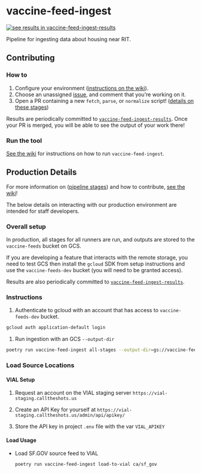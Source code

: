 # vaccine-feed-ingest

[![see results in vaccine-feed-ingest-results](https://img.shields.io/static/v1?label=see%20results&message=vaccine-feed-ingest-results&color=brightgreen)](https://github.com/CAVaccineInventory/vaccine-feed-ingest-results)

Pipeline for ingesting data about housing near RIT. 
## Contributing

### How to

1. Configure your environment ([instructions on the wiki](https://github.com/CAVaccineInventory/vaccine-feed-ingest/wiki/Development-environment-setup)).
1. Choose an unassigned [issue](https://github.com/CAVaccineInventory/vaccine-feed-ingest/issues), and comment that you're working on it.
1. Open a PR containing a new `fetch`, `parse`, or `normalize` script! ([details on these stages](https://github.com/CAVaccineInventory/vaccine-feed-ingest/wiki/Runner-Pipeline-Stages))

Results are periodically committed to [`vaccine-feed-ingest-results`](https://github.com/CAVaccineInventory/vaccine-feed-ingest-results). Once your PR is merged, you will be able to see the output of your work there!

### Run the tool

[See the wiki](https://github.com/CAVaccineInventory/vaccine-feed-ingest/wiki/Run-vaccine-feed-ingest) for instructions on how to run `vaccine-feed-ingest`.


## Production Details

For more information on ([pipeline stages](https://github.com/CAVaccineInventory/vaccine-feed-ingest/wiki/Runner-Pipeline-Stages)) and how to contribute, [see the wiki](https://github.com/CAVaccineInventory/vaccine-feed-ingest/wiki)!

The below details on interacting with our production environment are intended for staff developers.
### Overall setup

In production, all stages for all runners are run, and outputs are stored to the `vaccine-feeds` bucket on GCS.

If you are developing a feature that interacts with the remote storage, you need to test GCS then install the `gcloud` SDK from setup instructions and use the `vaccine-feeds-dev` bucket (you will need to be granted access).

Results are also periodically committed to [`vaccine-feed-ingest-results`](https://github.com/CAVaccineInventory/vaccine-feed-ingest-results).

### Instructions

1. Authenticate to gcloud with an account that has access to `vaccine-feeds-dev` bucket.

  ```sh
  gcloud auth application-default login
  ```

1. Run ingestion with an GCS `--output-dir`

  ```sh
  poetry run vaccine-feed-ingest all-stages --output-dir=gs://vaccine-feeds-dev/locations/
  ```

### Load Source Locations

#### VIAL Setup

1. Request an account on the VIAL staging server `https://vial-staging.calltheshots.us`

1. Create an API Key for yourself at `https://vial-staging.calltheshots.us/admin/api/apikey/`

1. Store the API key in project `.env` file with the var `VIAL_APIKEY`

#### Load Usage

- Load SF.GOV source feed to VIAL

  ```sh
  poetry run vaccine-feed-ingest load-to-vial ca/sf_gov
  ```
